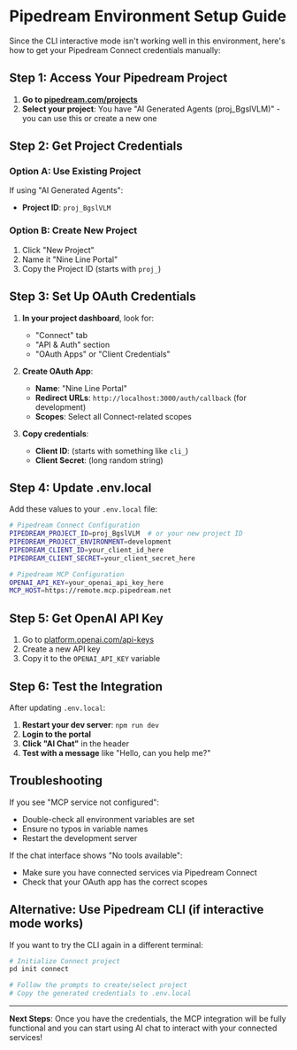# Pipedream Environment Setup Guide

Since the CLI interactive mode isn't working well in this environment, here's how to get your Pipedream Connect credentials manually:

## Step 1: Access Your Pipedream Project

1. **Go to [pipedream.com/projects](https://pipedream.com/projects)**
2. **Select your project**: You have "AI Generated Agents (proj_BgslVLM)" - you can use this or create a new one

## Step 2: Get Project Credentials

### Option A: Use Existing Project
If using "AI Generated Agents":
- **Project ID**: `proj_BgslVLM`

### Option B: Create New Project
1. Click "New Project"
2. Name it "Nine Line Portal" 
3. Copy the Project ID (starts with `proj_`)

## Step 3: Set Up OAuth Credentials

1. **In your project dashboard**, look for:
   - "Connect" tab
   - "API & Auth" section
   - "OAuth Apps" or "Client Credentials"

2. **Create OAuth App**:
   - **Name**: "Nine Line Portal"
   - **Redirect URLs**: `http://localhost:3000/auth/callback` (for development)
   - **Scopes**: Select all Connect-related scopes

3. **Copy credentials**:
   - **Client ID**: (starts with something like `cli_`)
   - **Client Secret**: (long random string)

## Step 4: Update .env.local

Add these values to your `.env.local` file:

```bash
# Pipedream Connect Configuration
PIPEDREAM_PROJECT_ID=proj_BgslVLM  # or your new project ID
PIPEDREAM_PROJECT_ENVIRONMENT=development
PIPEDREAM_CLIENT_ID=your_client_id_here
PIPEDREAM_CLIENT_SECRET=your_client_secret_here

# Pipedream MCP Configuration  
OPENAI_API_KEY=your_openai_api_key_here
MCP_HOST=https://remote.mcp.pipedream.net
```

## Step 5: Get OpenAI API Key

1. Go to [platform.openai.com/api-keys](https://platform.openai.com/api-keys)
2. Create a new API key
3. Copy it to the `OPENAI_API_KEY` variable

## Step 6: Test the Integration

After updating `.env.local`:

1. **Restart your dev server**: `npm run dev`
2. **Login to the portal**
3. **Click "AI Chat"** in the header
4. **Test with a message** like "Hello, can you help me?"

## Troubleshooting

If you see "MCP service not configured":
- Double-check all environment variables are set
- Ensure no typos in variable names
- Restart the development server

If the chat interface shows "No tools available":
- Make sure you have connected services via Pipedream Connect
- Check that your OAuth app has the correct scopes

## Alternative: Use Pipedream CLI (if interactive mode works)

If you want to try the CLI again in a different terminal:

```bash
# Initialize Connect project
pd init connect

# Follow the prompts to create/select project
# Copy the generated credentials to .env.local
```

---

**Next Steps**: Once you have the credentials, the MCP integration will be fully functional and you can start using AI chat to interact with your connected services!